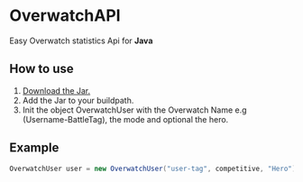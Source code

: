 # OverwatchAPI
Easy Overwatch statistics Api for **Java**

## How to use ##
1. [Download the Jar.](https://github.com/Gaareth/OverwatchAPI/blob/master/OverwatchAPI.jar?raw=true)
2. Add the Jar to your buildpath.
3. Init the object OverwatchUser with the Overwatch Name e.g (Username-BattleTag), the mode and optional the hero.

## Example ##
``` java
OverwatchUser user = new OverwatchUser("user-tag", competitive, "Hero");
```
